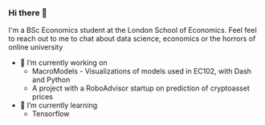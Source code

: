 ### Hi there 👋

I'm a BSc Economics student at the London School of Economics. Feel feel to reach out to me to chat about data science, economics or the horrors of online university

- 🔭 I’m currently working on
    - MacroModels - Visualizations of models used in EC102, with Dash and Python
    - A project with a RoboAdvisor startup on prediction of cryptoasset prices
- 🌱 I’m currently learning
    - Tensorflow
